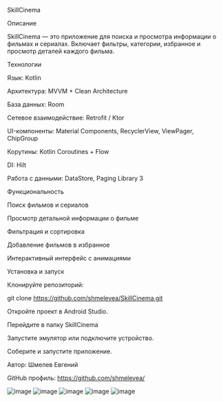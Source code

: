 SkillCinema

Описание

SkillCinema — это приложение для поиска и просмотра информации о фильмах и сериалах. Включает фильтры, категории, избранное и просмотр деталей каждого фильма.

Технологии

Язык: Kotlin

Архитектура: MVVM + Clean Architecture

База данных: Room

Сетевое взаимодействие: Retrofit / Ktor

UI-компоненты: Material Components, RecyclerView, ViewPager, ChipGroup

Корутины: Kotlin Coroutines + Flow

DI: Hilt

Работа с данными: DataStore, Paging Library 3

Функциональность

Поиск фильмов и сериалов

Просмотр детальной информации о фильме

Фильтрация и сортировка

Добавление фильмов в избранное

Интерактивный интерфейс с анимациями

Установка и запуск

Клонируйте репозиторий:

git clone https://github.com/shmelevea/SkillCinema.git

Откройте проект в Android Studio.

Перейдите в папку SkillCinema

Запустите эмулятор или подключите устройство.

Соберите и запустите приложение.

Автор: Шмелев Евгений

GitHub профиль: https://github.com/shmelevea/

![image](https://github.com/user-attachments/assets/bc28c5a2-6427-4051-aa77-1ce5f2f6f3a8)
![image](https://github.com/user-attachments/assets/417c22b5-4f79-4a46-a8fe-6d71fe5c8c1e)
![image](https://github.com/user-attachments/assets/f829c459-96bd-4225-b703-f71656424e05)
![image](https://github.com/user-attachments/assets/b9924f40-725e-46b1-817c-3c4afc74d639)
![image](https://github.com/user-attachments/assets/ad51ee99-e27a-4383-83af-b098658bfb0a)







